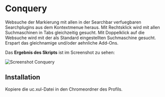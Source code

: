 # Conquery
Websuche der Markierung mit allen in der Searchbar verfuegbaren Searchplugins aus dem Kontextmenue heraus. 
Mit Rechtsklick wird mit allen Suchmaschinen in Tabs gleichzeitig gesucht. Mit Doppelklick auf die Websuche 
wird mit der als Standard eingestellten Suchmaschine gesucht. Erspart das gleichnamige und/oder aehnliche Add-Ons.

Das **Ergebnis des Skripts** ist im Screenshot zu sehen:

![Screenshot Conquery](https://github.com/ardiman/userChrome.js/raw/master/conquery/scr_conquery.png)

## Installation
Kopiere die uc.xul-Datei in den Chromeordner des Profils.